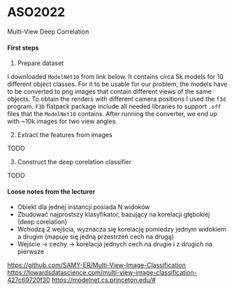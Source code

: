 # ASO2022

Multi-View Deep Correlation

#### First steps

1. Prepare dataset

I downloaded `ModelNet10` from link below. It contains circa 5k models for 10 different object classes. For it to be
usable for our problem, the models have to be converted to png images that contain different views of the same objects.
To obtain the renders with different camera positions I used the `f3d` program. `F3D` flatpack package include all
needed libraries to support `.off` files that the `ModelNet10` contains.
After running the converter, we end up with ~10k images for two view angles.

2. Extract the features from images

TODO

3. Construct the deep corelation classifier 

TODO

#### Loose notes from the lecturer

- Obiekt dla jednej instancji posiada N widoków
- Zbudować najprostszy klasyfikator, bazujący na korelacji głębokiej (deep corelation)
- Wchodzą 2 wejścia, wyznacza się korelację pomiedzy jednym widokiem a drugim (mapuje się jedną przestrzeń cech na
  drugą)
- Wejście -> cechy -> korelacja jednych cech na drugie i z drugich na pierwsze

https://github.com/SAMY-ER/Multi-View-Image-Classification
https://towardsdatascience.com/multi-view-image-classification-427c69720f30
https://modelnet.cs.princeton.edu/#
